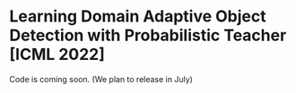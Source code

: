 # Learning Domain Adaptive Object Detection with Probabilistic Teacher [ICML 2022]
Code is coming soon. (We plan to release in July)
